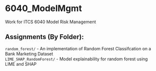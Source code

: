 # 6040_ModelMgmt
Work for ITCS 6040 Model Risk Management

## Assignments (By Folder):
`random_forest/` - An implementation of Random Forest Classifcation on a Bank Marketing Dataset  
`LIME_SHAP_RandomForest/` - Model explainability for random forest using LIME and SHAP  

